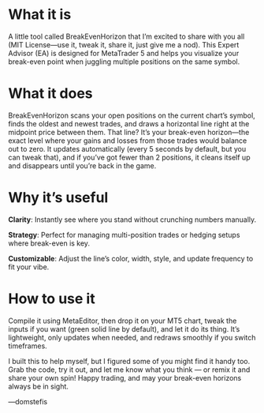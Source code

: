 # What it is
A little tool called BreakEvenHorizon that I’m excited to share with you all (MIT License—use it, tweak it, share it, just give me a nod). This Expert Advisor (EA) is designed for MetaTrader 5 and helps you visualize your break-even point when juggling multiple positions on the same symbol.

# What it does

BreakEvenHorizon scans your open positions on the current chart’s symbol, finds the oldest and newest trades, and draws a horizontal line right at the midpoint price between them. That line? It’s your break-even horizon—the exact level where your gains and losses from those trades would balance out to zero. It updates automatically (every 5 seconds by default, but you can tweak that), and if you’ve got fewer than 2 positions, it cleans itself up and disappears until you’re back in the game.

# Why it’s useful

**Clarity**: Instantly see where you stand without crunching numbers manually.

**Strategy**: Perfect for managing multi-position trades or hedging setups where break-even is key.

**Customizable**: Adjust the line’s color, width, style, and update frequency to fit your vibe.

# How to use it

Compile it using MetaEditor, then drop it on your MT5 chart, tweak the inputs if you want (green solid line by default), and let it do its thing. It’s lightweight, only updates when needed, and redraws smoothly if you switch timeframes.

I built this to help myself, but I figured some of you might find it handy too. Grab the code, try it out, and let me know what you think — or remix it and share your own spin! Happy trading, and may your break-even horizons always be in sight.

—domstefis
